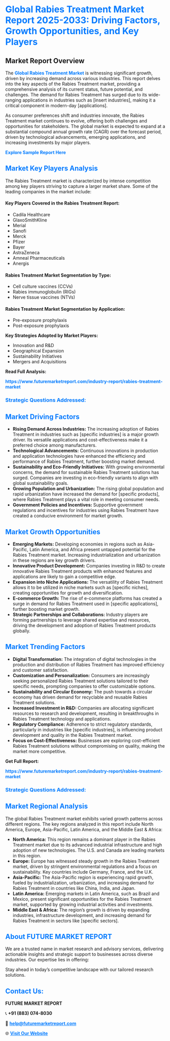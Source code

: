 <h1 style="color: #007BFF;">Global Rabies Treatment Market Report 2025-2033: Driving Factors, Growth Opportunities, and Key Players</h1>

<section id="overview">
<h2>Market Report Overview</h2>
<p>The <a href="https://www.futuremarketreport.com/industry-report/rabies-treatment-market" style="color: #007BFF; text-decoration: none;"><strong>Global Rabies Treatment Market</strong></a> is witnessing significant growth, driven by increasing demand across various industries. This report delves into the key aspects of the Rabies Treatment market, providing a comprehensive analysis of its current status, future potential, and challenges. The demand for Rabies Treatment has surged due to its wide-ranging applications in industries such as [insert industries], making it a critical component in modern-day [applications].</p>
<p>As consumer preferences shift and industries innovate, the Rabies Treatment market continues to evolve, offering both challenges and opportunities for stakeholders. The global market is expected to expand at a substantial compound annual growth rate (CAGR) over the forecast period, driven by technological advancements, emerging applications, and increasing investments by major players.</p>
</section>

<section id="overview">
<p><a href="https://www.futuremarketreport.com/request-sample/reportId=54114" style="color: #007BFF; text-decoration: none;"><strong>Explore Sample Report Here</strong></a></p>
</section>

<section id="key-players">
<h2 style="color: #007BFF;">Market Key Players Analysis</h2>
<p>The Rabies Treatment market is characterized by intense competition among key players striving to capture a larger market share. Some of the leading companies in the market include:</p>
<h4>Key Players Covered in the Rabies Treatment Report:</h4>
<ul><li>Cadila Healthcare</li><li>GlaxoSmithKline</li><li>Merial</li><li>Sanofi</li><li>Merck</li><li>Pfizer</li><li>Bayer</li><li>AstraZeneca</li><li>Amneal Pharmaceuticals</li><li>Anergis</li></ul>
<h4>Rabies Treatment Market Segmentation by Type:</h4>
<ul><li>Cell culture vaccines (CCVs)</li><li>Rabies immunoglobulin (RIGs)</li><li>Nerve tissue vaccines (NTVs)</li></ul>

<h4>Rabies Treatment Market Segmentation by Application:</h4>
<ul><li>Pre-exposure prophylaxis</li><li>Post-exposure prophylaxis</li></ul>
<p><strong>Key Strategies Adopted by Market Players:</strong></p>
<ul>
<li>Innovation and R&D</li>
<li>Geographical Expansion</li>
<li>Sustainability Initiatives</li>
<li>Mergers and Acquisitions</li>
</ul>
</section>

<section>
<p><strong>Read Full Analysis: </strong></p><a href="https://www.futuremarketreport.com/industry-report/rabies-treatment-market" style="color: #007BFF; text-decoration: none;"><strong>https://www.futuremarketreport.com/industry-report/rabies-treatment-market</strong></a>
<h3 style="color: #007BFF;">Strategic Questions Addressed:</h3>
</section>

<section id="driving-factors">
<h2 style="color: #007BFF;">Market Driving Factors</h2>
<ul>
<li><strong>Rising Demand Across Industries:</strong> The increasing adoption of Rabies Treatment in industries such as [specific industries] is a major growth driver. Its versatile applications and cost-effectiveness make it a preferred choice among manufacturers.</li>
<li><strong>Technological Advancements:</strong> Continuous innovations in production and application technologies have enhanced the efficiency and performance of Rabies Treatment, further boosting market demand.</li>
<li><strong>Sustainability and Eco-Friendly Initiatives:</strong> With growing environmental concerns, the demand for sustainable Rabies Treatment solutions has surged. Companies are investing in eco-friendly variants to align with global sustainability goals.</li>
<li><strong>Growing Population and Urbanization:</strong> The rising global population and rapid urbanization have increased the demand for [specific products], where Rabies Treatment plays a vital role in meeting consumer needs.</li>
<li><strong>Government Policies and Incentives:</strong> Supportive government regulations and incentives for industries using Rabies Treatment have created a conducive environment for market growth.</li>
</ul>
</section>

<section id="growth-opportunities">
<h2 style="color: #007BFF;">Market Growth Opportunities</h2>
<ul>
<li><strong>Emerging Markets:</strong> Developing economies in regions such as Asia-Pacific, Latin America, and Africa present untapped potential for the Rabies Treatment market. Increasing industrialization and urbanization in these regions are key growth drivers.</li>
<li><strong>Innovative Product Development:</strong> Companies investing in R&D to create innovative Rabies Treatment products with enhanced features and applications are likely to gain a competitive edge.</li>
<li><strong>Expansion into Niche Applications:</strong> The versatility of Rabies Treatment allows it to be utilized in niche markets such as [specific niches], creating opportunities for growth and diversification.</li>
<li><strong>E-commerce Growth:</strong> The rise of e-commerce platforms has created a surge in demand for Rabies Treatment used in [specific applications], further boosting market growth.</li>
<li><strong>Strategic Partnerships and Collaborations:</strong> Industry players are forming partnerships to leverage shared expertise and resources, driving the development and adoption of Rabies Treatment products globally.</li>
</ul>
</section>

<section id="trending-factors">
<h2 style="color: #007BFF;">Market Trending Factors</h2>
<ul>
<li><strong>Digital Transformation:</strong> The integration of digital technologies in the production and distribution of Rabies Treatment has improved efficiency and customer satisfaction.</li>
<li><strong>Customization and Personalization:</strong> Consumers are increasingly seeking personalized Rabies Treatment solutions tailored to their specific needs, prompting companies to offer customizable options.</li>
<li><strong>Sustainability and Circular Economy:</strong> The push towards a circular economy has driven demand for recyclable and reusable Rabies Treatment solutions.</li>
<li><strong>Increased Investment in R&D:</strong> Companies are allocating significant resources to research and development, resulting in breakthroughs in Rabies Treatment technology and applications.</li>
<li><strong>Regulatory Compliance:</strong> Adherence to strict regulatory standards, particularly in industries like [specific industries], is influencing product development and quality in the Rabies Treatment market.</li>
<li><strong>Focus on Cost-Effectiveness:</strong> Businesses are exploring cost-efficient Rabies Treatment solutions without compromising on quality, making the market more competitive.</li>
</ul>
</section>

<section>
<p><strong>Get Full Report: </strong></p><a href="https://www.futuremarketreport.com/industry-report/rabies-treatment-market" style="color: #007BFF; text-decoration: none;"><strong>https://www.futuremarketreport.com/industry-report/rabies-treatment-market</strong></a>
<h3 style="color: #007BFF;">Strategic Questions Addressed:</h3>
</section>


<section id="regional-analysis">
<h2 style="color: #007BFF;">Market Regional Analysis</h2>
<p>The global Rabies Treatment market exhibits varied growth patterns across different regions. The key regions analyzed in this report include North America, Europe, Asia-Pacific, Latin America, and the Middle East & Africa:</p>
<ul>
<li><strong>North America:</strong> This region remains a dominant player in the Rabies Treatment market due to its advanced industrial infrastructure and high adoption of new technologies. The U.S. and Canada are leading markets in this region.</li>
<li><strong>Europe:</strong> Europe has witnessed steady growth in the Rabies Treatment market, driven by stringent environmental regulations and a focus on sustainability. Key countries include Germany, France, and the U.K.</li>
<li><strong>Asia-Pacific:</strong> The Asia-Pacific region is experiencing rapid growth, fueled by industrialization, urbanization, and increasing demand for Rabies Treatment in countries like China, India, and Japan.</li>
<li><strong>Latin America:</strong> Emerging markets in Latin America, such as Brazil and Mexico, present significant opportunities for the Rabies Treatment market, supported by growing industrial activities and investments.</li>
<li><strong>Middle East & Africa:</strong> The region’s growth is driven by expanding industries, infrastructure development, and increasing demand for Rabies Treatment in sectors like [specific sectors].</li>
</ul>
</section>

<footer>
<h2 style="color: #007BFF;">About FUTURE MARKET REPORT</h2>
<p>We are a trusted name in market research and advisory services, delivering actionable insights and strategic support to businesses across diverse industries. Our expertise lies in offering:</p>

<p>Stay ahead in today’s competitive landscape with our tailored research solutions.</p>

<h2 style="color: #007BFF;">Contact Us:</h2>
<p><strong>FUTURE MARKET REPORT</strong></p>
<p>📞 <strong>+91 (883) 074-8030</strong></p>
<p>📧 <strong><a href="mailto:help@futuremarketreport.com" style="color: #007BFF;">help@futuremarketreport.com</a></strong></p>
<p>🌐 <strong><a href="https://www.futuremarketreport.com/" style="color: #007BFF;">Visit Our Website</a></strong></p>
</footer>